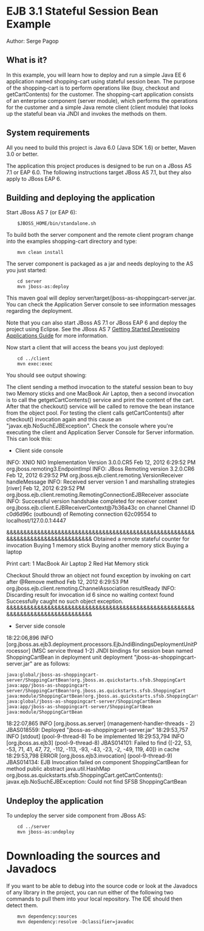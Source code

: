 EJB 3.1 Stateful Session Bean Example
=====================================

Author: Serge Pagop

What is it?
-----------

In this example, you will learn how to deploy and run a simple Java EE 6 application named shopping-cart using stateful session bean. The purpose of the shopping-cart is to perform operations like (buy, checkout and getCartContents) for the customer. 
The shopping-cart application consists of an enterprise component (server module), which performs the operations for the customer and a simple Java remote client (client module) that looks up the stateful bean via JNDI and invokes the methods on them.

System requirements
-------------------

All you need to build this project is Java 6.0 (Java SDK 1.6) or better, Maven 3.0 or better.

The application this project produces is designed to be run on a JBoss AS 7.1 or EAP 6.0.
The following instructions target JBoss AS 7.1, but they also apply to JBoss EAP 6.

Building and deploying the application
--------------------------------------

Start JBoss AS 7 (or EAP 6):

        $JBOSS_HOME/bin/standalone.sh

To build both the server component and the remote client program change into the examples shopping-cart directory and type:

        mvn clean install

The server component is packaged as a jar and needs deploying to the AS you just started:

        cd server
        mvn jboss-as:deploy

This maven goal will deploy server/target/jboss-as-shoppingcart-server.jar. You can check the Application Server console to see information messages regarding the deployment.

Note that you can also start JBoss AS 7.1 or JBoss EAP 6 and deploy the project using Eclipse. See the JBoss AS 7
<a href="https://docs.jboss.org/author/display/AS71/Getting+Started+Developing+Applications+Guide" title="Getting Started Developing Applications Guide">Getting Started Developing Applications Guide</a> 
for more information.

Now start a client that will access the beans you just deployed:

        cd ../client
        mvn exec:exec

You should see output showing:

The client sending a method invocation to the stateful session bean to buy two Memory sticks and one MacBook Air Laptop, then a second invocation is to call the getgetCartContents() service and print the content of the cart. After that the checkout() service will be called to remove the bean instance from the object pool. For testing the client calls getCartContents() after checkout() invocation again and this cause an "javax.ejb.NoSuchEJBException".
Check the console where you're executing the client and Application Server Console for Server information. This can look this:

- Client side console

INFO: XNIO NIO Implementation Version 3.0.0.CR5
Feb 12, 2012 6:29:52 PM org.jboss.remoting3.EndpointImpl <clinit>
INFO: JBoss Remoting version 3.2.0.CR6
Feb 12, 2012 6:29:52 PM org.jboss.ejb.client.remoting.VersionReceiver handleMessage
INFO: Received server version 1 and marshalling strategies [river]
Feb 12, 2012 6:29:52 PM org.jboss.ejb.client.remoting.RemotingConnectionEJBReceiver associate
INFO: Successful version handshake completed for receiver context org.jboss.ejb.client.EJBReceiverContext@7b36a43c on channel Channel ID c0d6d96c (outbound) of Remoting connection 62c09554 to localhost/127.0.0.1:4447

&&&&&&&&&&&&&&&&&&&&&&&&&&&&&&&&&&&&&&&&&&&&&&&&&&&&&&&&&&&&&&&&&&&&&&&&&&&&&&&&
Obtained a remote stateful counter for invocation
Buying 1 memory stick
Buying another memory stick
Buying a laptop

Print cart:
1     MacBook Air Laptop
2     Red Hat Memory stick

Checkout
Should throw an object not found exception by invoking on cart after @Remove method
Feb 12, 2012 6:29:53 PM org.jboss.ejb.client.remoting.ChannelAssociation resultReady
INFO: Discarding result for invocation id 6 since no waiting context found
Successfully caught no such object exception.
&&&&&&&&&&&&&&&&&&&&&&&&&&&&&&&&&&&&&&&&&&&&&&&&&&&&&&&&&&&&&&&&&&&&&&&&&&&&&&&&


- Server side console

18:22:06,896 INFO  [org.jboss.as.ejb3.deployment.processors.EjbJndiBindingsDeploymentUnitProcessor] (MSC service thread 1-2) JNDI bindings for session bean named ShoppingCartBean in deployment unit deployment "jboss-as-shoppingcart-server.jar" are as follows:

	java:global/jboss-as-shoppingcart-server/ShoppingCartBean!org.jboss.as.quickstarts.sfsb.ShoppingCart
	java:app/jboss-as-shoppingcart-server/ShoppingCartBean!org.jboss.as.quickstarts.sfsb.ShoppingCart
	java:module/ShoppingCartBean!org.jboss.as.quickstarts.sfsb.ShoppingCart
	java:global/jboss-as-shoppingcart-server/ShoppingCartBean
	java:app/jboss-as-shoppingcart-server/ShoppingCartBean
	java:module/ShoppingCartBean

18:22:07,865 INFO  [org.jboss.as.server] (management-handler-threads - 2) JBAS018559: Deployed "jboss-as-shoppingcart-server.jar"
18:29:53,757 INFO  [stdout] (pool-9-thread-8) To be implemented
18:29:53,794 INFO  [org.jboss.as.ejb3] (pool-9-thread-8) JBAS014101: Failed to find {[-22, 53, -53, 71, 41, 47, 72, -112, -113, -93, -43, -23, -2, -49, 119, 40]} in cache
18:29:53,798 ERROR [org.jboss.ejb3.invocation] (pool-9-thread-9) JBAS014134: EJB Invocation failed on component ShoppingCartBean for method public abstract java.util.HashMap org.jboss.as.quickstarts.sfsb.ShoppingCart.getCartContents(): javax.ejb.NoSuchEJBException: Could not find SFSB ShoppingCartBean

Undeploy the application
------------------------

To undeploy the server side component from JBoss AS:

        cd ../server
        mvn jboss-as:undeploy

Downloading the sources and Javadocs
====================================

If you want to be able to debug into the source code or look at the Javadocs
of any library in the project, you can run either of the following two
commands to pull them into your local repository. The IDE should then detect
them.

        mvn dependency:sources
        mvn dependency:resolve -Dclassifier=javadoc

